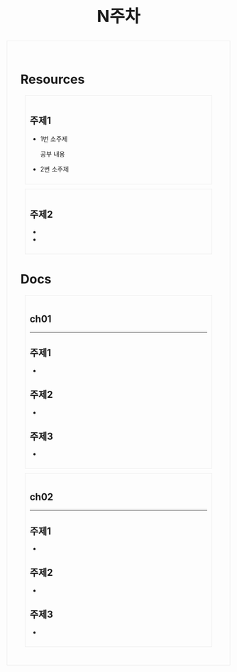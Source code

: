 <div class = title align = center>

## N주차

</div>



<div class = body>

# Resources

<div class = chapter>

## 주제1
- 1번 소주제
<ol>
공부 내용
</ol>

- 2번 소주제

 
</div>

<div class = chapter>

## 주제2
- 
- 
</div>

# Docs

<div class = chapter>

## ch01
---
## 주제1
-
## 주제2
-
## 주제3
-

</div>

<div class = chapter>

## ch02
---
## 주제1
-
## 주제2
-
## 주제3
-

</div>
<style>
    .title{
        font-size :25px;
        margin-bottom:10px;
    }
    .body {
        border: 1px solid #ebebeb;
        padding:30px;
    }
    .chapter{
        border: 1px solid #ebebeb;
        padding: 10px;
        margin: 10px;
    }
</style>
</div>

